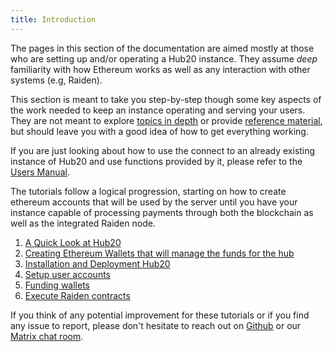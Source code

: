 ```yaml
---
title: Introduction
---
```

The pages in this section of the documentation are aimed mostly at
those who are setting up and/or operating a Hub20 instance. They
assume *deep* familiarity with how Ethereum works as well as any
interaction with other systems (e.g, Raiden).

This section is meant to take you step-by-step though some key aspects
of the work needed to keep an instance operating and serving your
users. They are not meant to explore [topics in
depth](../topics/index.md) or provide [reference
material](../reference/index.md), but should leave you with a good
idea of how to get everything working.

If you are just looking about how to use the connect to an
already existing instance of Hub20 and use functions provided by it,
please refer to the [Users Manual](../manual/index.md).

The tutorials follow a logical progression, starting on how to create
ethereum accounts that will be used by the server until you have
your instance capable of processing payments through both the
blockchain as well as the integrated Raiden node.

1. [A Quick Look at Hub20](overview.md)
1. [Creating Ethereum Wallets that will manage the funds for the hub](wallet.md)
1. [Installation and Deployment Hub20](deployment.md)
1. [Setup user accounts](user_accounts.md)
1. [Funding wallets](funding.md)
1. [Execute Raiden contracts](raiden.md)

If you think of any potential improvement for these tutorials or if
you find any issue to report, please don't hesitate to reach out on
[Github](https://github.com/mushroomlabs/hub20/discussions) or our
[Matrix chat room](https://matrix.to/#/#hub20:communick.com).
